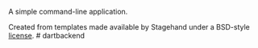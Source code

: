 A simple command-line application.

Created from templates made available by Stagehand under a BSD-style
[license](https://github.com/dart-lang/stagehand/blob/master/LICENSE).
#   d a r t b a c k e n d  
 